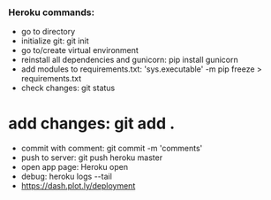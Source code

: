 ### Heroku commands:

* go to directory
* initialize git: git init
* go to/create virtual environment
* reinstall all dependencies and gunicorn: pip install gunicorn
* add modules to requirements.txt: 'sys.executable' -m pip freeze > requirements.txt
* check changes: git status
# add changes: git add .
* commit with comment: git commit -m 'comments'
* push to server: git push heroku master
* open app page: Heroku open
* debug: heroku logs --tail
* https://dash.plot.ly/deployment



